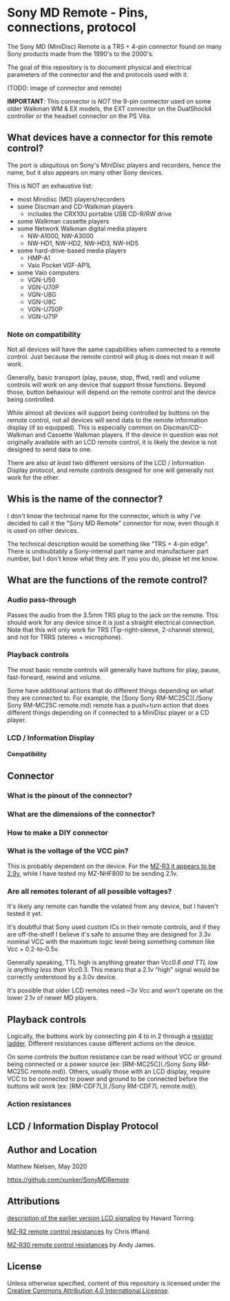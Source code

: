 # Sony MD Remote - Pins, connections, protocol

The Sony MD (MiniDisc) Remote is a TRS + 4-pin connector found on many Sony
products made from the 1990's to the 2000's.

The goal of this repository is to document physical and electrical
parameters of the connector and the and protocols used with it.

(TODO: image of connector and remote)

**IMPORTANT**: This connector is *NOT* the 9-pin connector used on some older
Walkman WM & EX models, the EXT connector on the DualShock4 controller or
the headset connector on the PS Vita.

## What devices have a connector for this remote control?

The port is ubiquitous on Sony's MiniDisc players and recorders, hence the name,
but it also appears on many other Sony devices.

This is NOT an exhaustive list:

* most Minidisc (MD) players/recorders
* some Discman and CD-Walkman players
  - includes the CRX10U portable USB CD-R/RW drive
* some Walkman cassette players
* some Network Walkman digital media players
  - NW-A1000, NW-A3000
  - NW-HD1, NW-HD2, NW-HD3, NW-HD5
* some hard-drive-based media players
  - HMP-A1
  - Vaio Pocket VGF-AP1L
* some Vaio computers
  - VGN-U50
  - VGN-U70P
  - VGN-U8G
  - VGN-U8C
  - VGN-U750P
  - VGN-U71P

### Note on compatibility

Not all devices will have the same capabilities when connected to a
remote control. Just because the remote control will plug is does not mean it
will work.

Generally, basic transport (play, pause, stop, ffwd, rwd) and volume controls
will work on any device that support those functions. Beyond those, button
behaviour will depend on the remote control and the device being controlled.

While almost all devices will support being controlled by buttons on the remote
control, not all devices will send data to the remote information display (if so
equipped). This is especially common on Discman/CD-Walkman and Cassette Walkman
players. If the device in question was not originally available with an LCD
remote control, it is likely the device is not designed to send data to one.

There are also *at least* two different versions of the LCD / Information
Display protocol, and remote controls designed for one will generally not work
for the other.

## Whis is the name of the connector?

I don't know the technical name for the connector, which is why I've decided
to call it the "Sony MD Remote" connector for now, even though it is used on
other devices.

The technical description would be something like "TRS + 4-pin edge". There is
undoubtably a Sony-internal part name and manufacturer part number, but I don't
know what they are. If you you do, please let me know.

## What are the functions of the remote control?

### Audio pass-through

Passes the audio from the 3.5mm TRS plug to the jack on the remote. This should
work for any device since it is just a straight electrical connection. Note that
this will only work for TRS (Tip-right-sleeve, 2-channel stereo), and not for
TRRS (stereo + microphone).

### Playback controls

The most basic remote controls will generally have buttons for play, pause,
fast-forward, rewind and volume.

Some have additional actions that do different things depending on what they are
connected to. For example, the [Sony Sony RM-MC25C](./Sony Sony RM-MC25C remote.md) remote
has a push+turn action that does different things depending on if connected to
a MiniDisc player or a CD player.

### LCD / Information Display

#### Compatibility

## Connector

### What is the pinout of the connector?

### What are the dimensions of the connector?

### How to make a DIY connector

### What is the voltage of the VCC pin?

This is probably dependent on the device. For the [MZ-R3 it appears to be 2.9v](https://web.archive.org/web/20090217092709/http://home.no.net/~htoerrin/md_if/md_spek.htm),
while I have tested my MZ-NHF800 to be sending 2.1v.

### Are all remotes tolerant of all possible voltages?

It's likely any remote can handle the volated from any device, but I haven't
tested it yet.

It's doubtful that Sony used custom ICs in their remote controls, and if they
are off-the-shelf I believe it's safe to assume they are designed for 3.3v
nominal VCC with the maximum logic level being something common like
Vcc + 0.2-to-0.5v.

Generally speaking, TTL high is anything greater than Vcc*0.6 and TTL low is
anything less than Vcc*0.3. This means that a 2.1v "high" signal would be
correctly understood by a 3.0v device.

It's possible that older LCD remotes need ~3v Vcc and won't operate on the
lower 2.1v of newer MD players.

## Playback controls

Logically, the buttons work by connecting pin 4 to in 2 through a [resistor ladder](https://en.wikipedia.org/wiki/Resistor_ladder).
Different resistances cause different actions on the device.

On some controls the button resistance can be read without VCC or ground being
connected or a power source (ex: [RM-MC25C](./Sony Sony RM-MC25C remote.md)).
Others, usually those with an LCD display, require VCC to be connected to power
and ground to be connected before the buttons will work (ex: [RM-CDF7L](./Sony RM-CDF7L remote.md)).

###  Action resistances

## LCD / Information Display Protocol

## Author and Location

Matthew Nielsen, May 2020

https://github.com/xunker/SonyMDRemote

## Attributions

[description of the earlier version LCD signaling](https://web.archive.org/web/20090217092709/http://home.no.net/~htoerrin/md_if/md_spek.htm) by Havard Torring.

[MZ-R2 remote control resistances](http://www.minidisc.org/r2_remote.html) by Chris Iffland.

[MZ-R30 remote control resistances](http://www.minidisc.org/r3_remote.html) by Andy James.

## License

Unless otherwise specified, content of this repository is licensed under the
[Creative Commons Attribution 4.0 International Licesnse](https://creativecommons.org/licenses/by/4.0/).

